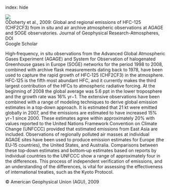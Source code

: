 index: hide

<div class="Citation">
    <div class="Citation-thumb CitationThumb-linked"  data-href="https://doi.org/10.1029/2009jd012184">
      <img src="https://static.claimspace.cloud/climate-study-static/refs/thumbs/2/ODoherty_et_al_2009-thumb.png" />
    </div>

  <div class="Citation-body">
    <div class="Citation-text">ODoherty et al., 2009: Global and regional emissions of HFC-125 (CHF2CF3) from in situ and air archive atmospheric observations at AGAGE and SOGE observatories. <span class="Article-journal">Journal of Geophysical Research-Atmospheres, </span><span class="Article-volume"></span></div>
    <div class="Citation-links">
      <div class="CitationLink" data-href="https://doi.org/10.1029/2009jd012184">
        <div class="CitationLink-icon CitationLink-Doi"></div>
        <div class="CitationLink-text">DOI</div>
      </div>
      <div class="CitationLink" data-href="https://scholar.google.com/scholar?q=10.1029/2009jd012184">
        <div class="CitationLink-icon CitationLink-Scholar"></div>
        <div class="CitationLink-text">Google Scholar</div>
      </div>
    </div>
  </div>
</div>

High‐frequency, in situ observations from the Advanced Global Atmospheric Gases Experiment (AGAGE) and System for Observation of halogenated Greenhouse gases in Europe (SOGE) networks for the period 1998 to 2008, combined with archive flask measurements dating back to 1978, have been used to capture the rapid growth of HFC‐125 (CHF2CF3) in the atmosphere. HFC‐125 is the fifth most abundant HFC, and it currently makes the third largest contribution of the HFCs to atmospheric radiative forcing. At the beginning of 2008 the global average was 5.6 ppt in the lower troposphere and the growth rate was 16% yr−1. The extensive observations have been combined with a range of modeling techniques to derive global emission estimates in a top‐down approach. It is estimated that 21 kt were emitted globally in 2007, and the emissions are estimated to have increased 15% yr−1 since 2000. These estimates agree within approximately 20% with values reported to the United Nations Framework Convention on Climate Change (UNFCCC) provided that estimated emissions from East Asia are included. Observations of regionally polluted air masses at individual AGAGE sites have been used to produce emission estimates for Europe (the EU‐15 countries), the United States, and Australia. Comparisons between these top‐down estimates and bottom‐up estimates based on reports by individual countries to the UNFCCC show a range of approximately four in the differences. This process of independent verification of emissions, and an understanding of the differences, is vital for assessing the effectiveness of international treaties, such as the Kyoto Protocol.

<div class="Citation-copy">
&copy; American Geophysical Union (AGU), 2009
</div>